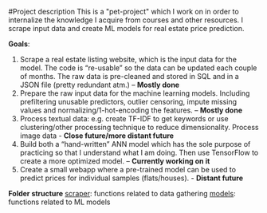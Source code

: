 #Project description
This is a "pet-project" which I work on in order to internalize the knowledge I acquire from courses and other resources. I scrape input data and create ML models for real estate price prediction.

**Goals**:

1)	Scrape a real estate listing website, which is the input data for the model. The code is “re-usable” so the data can be updated each couple of months. The raw data is pre-cleaned and stored in SQL and in a JSON file (pretty redundant atm.) – **Mostly done**
2)	Prepare the raw input data for the machine learning models. Including prefiltering unusable predictors, outlier censoring, impute missing values and normalizing/1-hot-encoding the features. – **Mostly done**
3)	Process textual data: e.g. create TF-IDF to get keywords or use clustering/other processing technique to reduce dimensionality. Process image data - **Close future/more distant future**
4)	Build both a “hand-written” ANN model which has the sole purpose of practicing so that I understand what I am doing. Then use TensorFlow to create a more optimized model. – **Currently working on it**
5)	Create a small webapp where a pre-trained model can be used to predict prices for individual samples (flats/houses). - **Distant future**

**Folder structure**
[scraper]( https://github.com/horn1994/realestate/tree/main/scraper): functions related to data gathering
[models]( https://github.com/horn1994/realestate/tree/main/models): functions related to ML models
 
